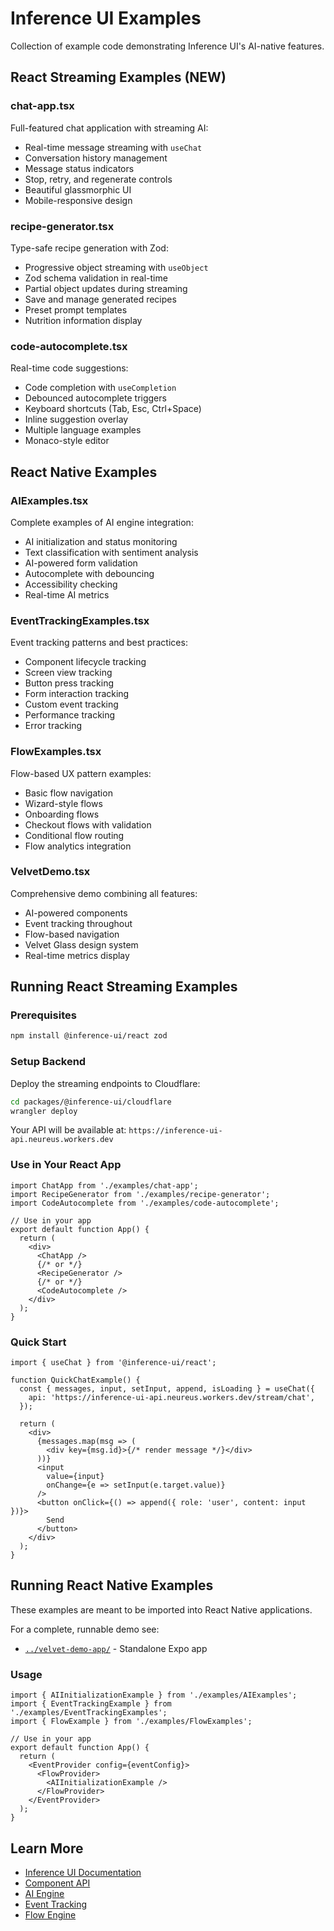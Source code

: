 # Inference UI Examples

Collection of example code demonstrating Inference UI's AI-native features.

## React Streaming Examples (NEW)

### chat-app.tsx
Full-featured chat application with streaming AI:
- Real-time message streaming with `useChat`
- Conversation history management
- Message status indicators
- Stop, retry, and regenerate controls
- Beautiful glassmorphic UI
- Mobile-responsive design

### recipe-generator.tsx
Type-safe recipe generation with Zod:
- Progressive object streaming with `useObject`
- Zod schema validation in real-time
- Partial object updates during streaming
- Save and manage generated recipes
- Preset prompt templates
- Nutrition information display

### code-autocomplete.tsx
Real-time code suggestions:
- Code completion with `useCompletion`
- Debounced autocomplete triggers
- Keyboard shortcuts (Tab, Esc, Ctrl+Space)
- Inline suggestion overlay
- Multiple language examples
- Monaco-style editor

## React Native Examples

### AIExamples.tsx
Complete examples of AI engine integration:
- AI initialization and status monitoring
- Text classification with sentiment analysis
- AI-powered form validation
- Autocomplete with debouncing
- Accessibility checking
- Real-time AI metrics

### EventTrackingExamples.tsx
Event tracking patterns and best practices:
- Component lifecycle tracking
- Screen view tracking
- Button press tracking
- Form interaction tracking
- Custom event tracking
- Performance tracking
- Error tracking

### FlowExamples.tsx
Flow-based UX pattern examples:
- Basic flow navigation
- Wizard-style flows
- Onboarding flows
- Checkout flows with validation
- Conditional flow routing
- Flow analytics integration

### VelvetDemo.tsx
Comprehensive demo combining all features:
- AI-powered components
- Event tracking throughout
- Flow-based navigation
- Velvet Glass design system
- Real-time metrics display

## Running React Streaming Examples

### Prerequisites

```bash
npm install @inference-ui/react zod
```

### Setup Backend

Deploy the streaming endpoints to Cloudflare:

```bash
cd packages/@inference-ui/cloudflare
wrangler deploy
```

Your API will be available at: `https://inference-ui-api.neureus.workers.dev`

### Use in Your React App

```tsx
import ChatApp from './examples/chat-app';
import RecipeGenerator from './examples/recipe-generator';
import CodeAutocomplete from './examples/code-autocomplete';

// Use in your app
export default function App() {
  return (
    <div>
      <ChatApp />
      {/* or */}
      <RecipeGenerator />
      {/* or */}
      <CodeAutocomplete />
    </div>
  );
}
```

### Quick Start

```tsx
import { useChat } from '@inference-ui/react';

function QuickChatExample() {
  const { messages, input, setInput, append, isLoading } = useChat({
    api: 'https://inference-ui-api.neureus.workers.dev/stream/chat',
  });

  return (
    <div>
      {messages.map(msg => (
        <div key={msg.id}>{/* render message */}</div>
      ))}
      <input
        value={input}
        onChange={e => setInput(e.target.value)}
      />
      <button onClick={() => append({ role: 'user', content: input })}>
        Send
      </button>
    </div>
  );
}
```

## Running React Native Examples

These examples are meant to be imported into React Native applications.

For a complete, runnable demo see:
- [`../velvet-demo-app/`](../velvet-demo-app/) - Standalone Expo app

### Usage

```tsx
import { AIInitializationExample } from './examples/AIExamples';
import { EventTrackingExample } from './examples/EventTrackingExamples';
import { FlowExample } from './examples/FlowExamples';

// Use in your app
export default function App() {
  return (
    <EventProvider config={eventConfig}>
      <FlowProvider>
        <AIInitializationExample />
      </FlowProvider>
    </EventProvider>
  );
}
```

## Learn More

- [Inference UI Documentation](../README.md)
- [Component API](../packages/@inference-ui/react-native/README.md)
- [AI Engine](../packages/@inference-ui/ai-engine/README.md)
- [Event Tracking](../packages/@inference-ui/events/README.md)
- [Flow Engine](../packages/@inference-ui/flows/README.md)
